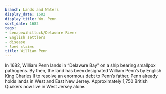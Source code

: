 ```yaml
---
branch: Lands and Waters
display_date: 1682
display_title: Wm. Penn
sort_date: 1682
tags:
- Lenapewihittuck/Delaware River
- English settlers
- disease
- land claims
title: William Penn
---
```


In 1682, William Penn lands in “Delaware Bay” on a ship bearing smallpox pathogens. By then, the land has been designated William Penn’s by English King Charles II to resolve an enormous debt to Penn’s father. Penn already holds lands in West and East New Jersey. Approximately 1,750 British Quakers now live in West Jersey alone.